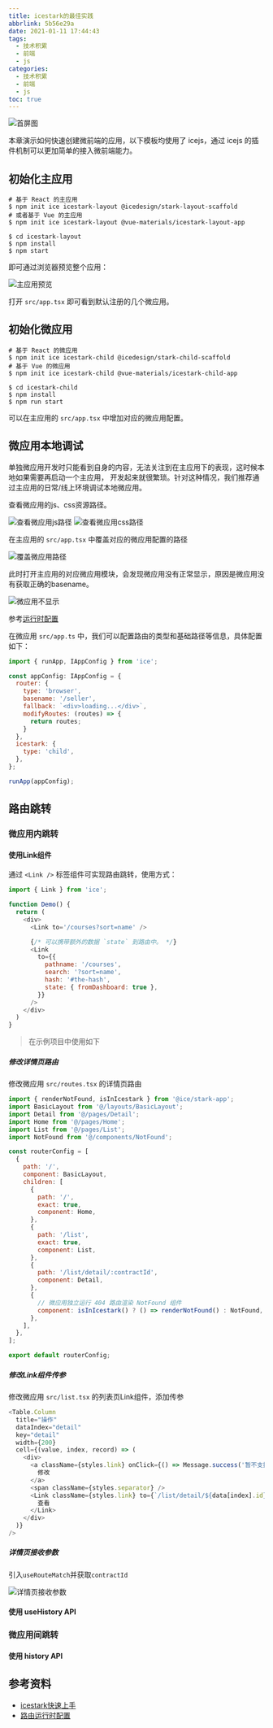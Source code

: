 ```yaml
---
title: icestark的最佳实践
abbrlink: 5b56e29a
date: 2021-01-11 17:44:43
tags:
  - 技术积累
  - 前端
  - js
categories:
  - 技术积累
  - 前端
  - js
toc: true
---
```


![首屏图](https://s3.ax1x.com/2021/01/12/sG4eTP.jpg)

<!-- more -->

本章演示如何快速创建微前端的应用，以下模板均使用了 icejs，通过 icejs 的插件机制可以更加简单的接入微前端能力。

## 初始化主应用

```shell
# 基于 React 的主应用
$ npm init ice icestark-layout @icedesign/stark-layout-scaffold
# 或者基于 Vue 的主应用
$ npm init ice icestark-layout @vue-materials/icestark-layout-app

$ cd icestark-layout
$ npm install
$ npm start
```

即可通过浏览器预览整个应用：

![主应用预览](https://s3.ax1x.com/2021/01/11/s8JZJe.png)

打开 `src/app.tsx` 即可看到默认注册的几个微应用。

## 初始化微应用

```shell
# 基于 React 的微应用
$ npm init ice icestark-child @icedesign/stark-child-scaffold
# 基于 Vue 的微应用
$ npm init ice icestark-child @vue-materials/icestark-child-app

$ cd icestark-child
$ npm install
$ npm run start
```

可以在主应用的 `src/app.tsx` 中增加对应的微应用配置。

## 微应用本地调试

单独微应用开发时只能看到自身的内容，无法关注到在主应用下的表现，这时候本地如果需要再启动一个主应用，
开发起来就很繁琐。针对这种情况，我们推荐通过主应用的日常/线上环境调试本地微应用。

查看微应用的js、css资源路径。

![查看微应用js路径](https://s3.ax1x.com/2021/01/11/s8dUlF.png)
![查看微应用css路径](https://s3.ax1x.com/2021/01/11/s8dhmd.png)

在主应用的 `src/app.tsx` 中覆盖对应的微应用配置的路径

![覆盖微应用路径](https://s3.ax1x.com/2021/01/11/s8djmj.png)

此时打开主应用的对应微应用模块，会发现微应用没有正常显示，原因是微应用没有获取正确的basename。

![微应用不显示](https://s3.ax1x.com/2021/01/11/s8Ba6S.png)

参考[运行时配置](https://ice.work/docs/guide/basic/router#%E8%BF%90%E8%A1%8C%E6%97%B6%E9%85%8D%E7%BD%AE)

在微应用 `src/app.ts` 中，我们可以配置路由的类型和基础路径等信息，具体配置如下：

```js
import { runApp, IAppConfig } from 'ice';

const appConfig: IAppConfig = {
  router: {
    type: 'browser',
    basename: '/seller',
    fallback: `<div>loading...</div>`,
    modifyRoutes: (routes) => {
      return routes;
    }
  },
  icestark: {
    type: 'child',
  },
};

runApp(appConfig);
```

## 路由跳转

### 微应用内跳转

#### 使用Link组件

通过 `<Link />` 标签组件可实现路由跳转，使用方式：

```js
import { Link } from 'ice';

function Demo() {
  return (
    <div>
      <Link to='/courses?sort=name' />

      {/* 可以携带额外的数据 `state` 到路由中。 */}
      <Link
        to={{
          pathname: '/courses',
          search: '?sort=name',
          hash: '#the-hash',
          state: { fromDashboard: true },
        }}
      />
    </div>
  )
}
```

> 在示例项目中使用如下

##### 修改详情页路由

修改微应用 `src/routes.tsx` 的详情页路由

```js
import { renderNotFound, isInIcestark } from '@ice/stark-app';
import BasicLayout from '@/layouts/BasicLayout';
import Detail from '@/pages/Detail';
import Home from '@/pages/Home';
import List from '@/pages/List';
import NotFound from '@/components/NotFound';

const routerConfig = [
  {
    path: '/',
    component: BasicLayout,
    children: [
      {
        path: '/',
        exact: true,
        component: Home,
      },
      {
        path: '/list',
        exact: true,
        component: List,
      },
      {
        path: '/list/detail/:contractId',
        component: Detail,
      },
      {
        // 微应用独立运行 404 路由渲染 NotFound 组件
        component: isInIcestark() ? () => renderNotFound() : NotFound,
      },
    ],
  },
];

export default routerConfig;
```

##### 修改Link组件传参

修改微应用 `src/list.tsx` 的列表页Link组件，添加传参

```js
<Table.Column
  title="操作"
  dataIndex="detail"
  key="detail"
  width={200}
  cell={(value, index, record) => (
    <div>
      <a className={styles.link} onClick={() => Message.success('暂不支持修改合同')}>
        修改
      </a>
      <span className={styles.separator} />
      <Link className={styles.link} to={`/list/detail/${data[index].id}`}>
        查看
      </Link>
    </div>
  )}
/>
```

##### 详情页接收参数

引入`useRouteMatch`并获取`contractId`

![详情页接收参数](https://s3.ax1x.com/2021/01/12/sGzbE8.png)

#### 使用 useHistory API

### 微应用间跳转

#### 使用 history API

## 参考资料

* [icestark快速上手](https://ice.work/docs/icestark/start)
* [路由运行时配置](https://ice.work/docs/guide/basic/router#%E8%BF%90%E8%A1%8C%E6%97%B6%E9%85%8D%E7%BD%AE)
